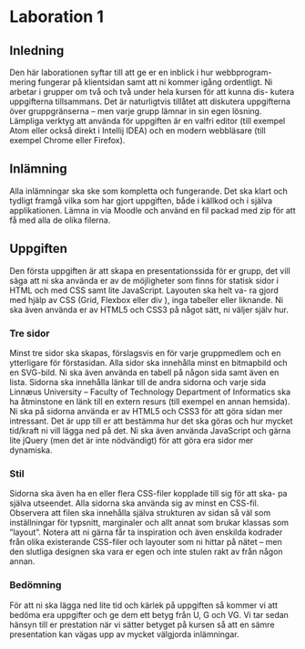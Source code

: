 # Laboration 1 

## Inledning
Den här laborationen syftar till att ge er en inblick i hur webbprogram-
mering fungerar på klientsidan samt att ni kommer igång ordentligt. Ni
arbetar i grupper om två och två under hela kursen för att kunna dis-
kutera uppgifterna tillsammans. Det är naturligtvis tillåtet att diskutera
uppgifterna över gruppgränserna –
men
varje grupp lämnar in sin egen
lösning. Lämpliga verktyg att använda för uppgiften är en valfri editor (till
exempel Atom eller också direkt i Intellij IDEA) och en modern webbläsare (till exempel Chrome eller Firefox).
## Inlämning
Alla inlämningar ska ske som kompletta och fungerande. Det ska klart
och tydligt framgå vilka som har gjort uppgiften, både i källkod och i
själva applikationen.
Lämna in via Moodle och använd en fil packad med zip för att få med
alla de olika filerna.
## Uppgiften
Den första uppgiften är att skapa en presentationssida för er grupp, det
vill säga att ni ska använda er av de möjligheter som finns för statisk
sidor i HTML och med CSS samt lite JavaScript. Layouten ska helt va-
ra gjord med hjälp av CSS (Grid, Flexbox eller
div
), inga tabeller eller
liknande. Ni ska även använda er av HTML5 och CSS3 på något sätt, ni
väljer själv hur.
### Tre sidor
Minst tre sidor ska skapas, förslagsvis en för varje gruppmedlem och en
ytterligare för förstasidan. Alla sidor ska innehålla minst en bitmapbild
och en SVG-bild. Ni ska även använda en tabell på någon sida samt även
en lista. Sidorna ska innehålla länkar till de andra sidorna och varje sida
Linnæus University – Faculty of Technology
Department of Informatics
ska ha åtminstone en länk till en extern resurs (till exempel en annan
hemsida).
Ni ska på sidorna använda er av HTML5 och CSS3 för att göra sidan
mer intressant. Det är upp till er att bestämma hur det ska göras och hur
mycket tid/kraft ni vill lägga ned på det. Ni ska även använda JavaScript
och gärna lite jQuery (men det är inte nödvändigt) för att göra era sidor
mer dynamiska.
### Stil
Sidorna ska även ha en eller flera CSS-filer kopplade till sig för att ska-
pa själva utseendet. Alla sidorna ska använda sig av minst en CSS-fil.
Observera att filen ska innehålla själva strukturen av sidan så väl som
inställningar för typsnitt, marginaler och allt annat som brukar klassas
som ”layout”.
Notera att ni gärna får ta inspiration och även enskilda kodrader från
olika existerande CSS-filer och layouter som ni hittar på nätet – men den
slutliga designen ska vara er egen och inte stulen rakt av från någon
annan.
### Bedömning
För att ni ska lägga ned lite tid och kärlek på uppgiften så kommer vi
att bedöma era uppgifter och ge dem ett betyg från U, G och VG. Vi tar
sedan hänsyn till er prestation när vi sätter betyget på kursen så att en
sämre presentation kan vägas upp av mycket välgjorda inlämningar.

